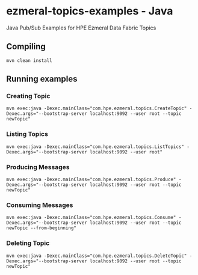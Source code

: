 # ezmeral-topics-examples - Java
Java Pub/Sub Examples for HPE Ezmeral Data Fabric Topics

## Compiling
`mvn clean install`

## Running examples
### Creating Topic
`mvn exec:java -Dexec.mainClass="com.hpe.ezmeral.topics.CreateTopic" -Dexec.args="--bootstrap-server localhost:9092 --user root --topic newTopic"`

### Listing Topics
`mvn exec:java -Dexec.mainClass="com.hpe.ezmeral.topics.ListTopics" -Dexec.args="--bootstrap-server localhost:9092 --user root"`

### Producing Messages
`mvn exec:java -Dexec.mainClass="com.hpe.ezmeral.topics.Produce" -Dexec.args="--bootstrap-server localhost:9092 --user root --topic newTopic"`

### Consuming Messages
`mvn exec:java -Dexec.mainClass="com.hpe.ezmeral.topics.Consume" -Dexec.args="--bootstrap-server localhost:9092 --user root --topic newTopic --from-beginning"`

### Deleting Topic
`mvn exec:java -Dexec.mainClass="com.hpe.ezmeral.topics.DeleteTopic" -Dexec.args="--bootstrap-server localhost:9092 --user root --topic newTopic"`

